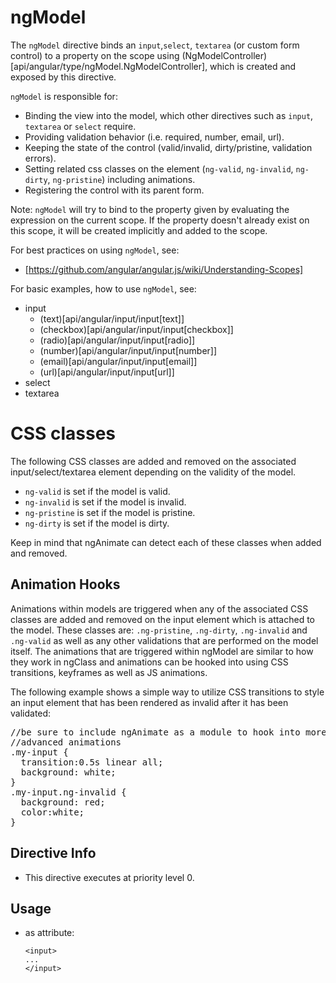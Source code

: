 



# ngModel








The `ngModel` directive binds an `input`,`select`, `textarea` (or custom form control) to a
property on the scope using (NgModelController)[api/angular/type/ngModel.NgModelController],
which is created and exposed by this directive.

`ngModel` is responsible for:

- Binding the view into the model, which other directives such as `input`, `textarea` or `select`
  require.
- Providing validation behavior (i.e. required, number, email, url).
- Keeping the state of the control (valid/invalid, dirty/pristine, validation errors).
- Setting related css classes on the element (`ng-valid`, `ng-invalid`, `ng-dirty`, `ng-pristine`) including animations.
- Registering the control with its parent form.

Note: `ngModel` will try to bind to the property given by evaluating the expression on the
current scope. If the property doesn't already exist on this scope, it will be created
implicitly and added to the scope.

For best practices on using `ngModel`, see:

 - [https://github.com/angular/angular.js/wiki/Understanding-Scopes]

For basic examples, how to use `ngModel`, see:

 - input
   - (text)[api/angular/input/input[text]]
   - (checkbox)[api/angular/input/input[checkbox]]
   - (radio)[api/angular/input/input[radio]]
   - (number)[api/angular/input/input[number]]
   - (email)[api/angular/input/input[email]]
   - (url)[api/angular/input/input[url]]
 - select
 - textarea

# CSS classes
The following CSS classes are added and removed on the associated input/select/textarea element
depending on the validity of the model.

 - `ng-valid` is set if the model is valid.
 - `ng-invalid` is set if the model is invalid.
 - `ng-pristine` is set if the model is pristine.
 - `ng-dirty` is set if the model is dirty.

Keep in mind that ngAnimate can detect each of these classes when added and removed.

## Animation Hooks

Animations within models are triggered when any of the associated CSS classes are added and removed
on the input element which is attached to the model. These classes are: `.ng-pristine`, `.ng-dirty`,
`.ng-invalid` and `.ng-valid` as well as any other validations that are performed on the model itself.
The animations that are triggered within ngModel are similar to how they work in ngClass and
animations can be hooked into using CSS transitions, keyframes as well as JS animations.

The following example shows a simple way to utilize CSS transitions to style an input element
that has been rendered as invalid after it has been validated:

<pre>
//be sure to include ngAnimate as a module to hook into more
//advanced animations
.my-input {
  transition:0.5s linear all;
  background: white;
}
.my-input.ng-invalid {
  background: red;
  color:white;
}
</pre>








## Directive Info


* This directive executes at priority level 0.


## Usage



* as attribute:
    ```
    <input>
    ...
    </input>
    ```







